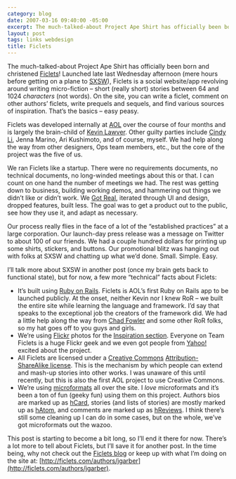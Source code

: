 ```yaml
---
category: blog
date: 2007-03-16 09:40:00 -05:00
excerpt: The much-talked-about Project Ape Shirt has officially been born and christened Ficlets!
layout: post
tags: links webdesign
title: Ficlets
---
```


The much-talked-about Project Ape Shirt has officially been born and christened [Ficlets](http://ficlets.com/)! Launched late last Wednesday afternoon (mere hours before getting on a plane to [SXSW](http://2007.sxsw.com/)), Ficlets is a social website/app revolving around writing micro-fiction – short (really short) stories between 64 and 1024 _characters_ (not words). On the site, you can write a ficlet, comment on other authors’ ficlets, write prequels and sequels, and find various sources of inspiration. That’s the basics – easy peasy.

Ficlets was developed internally at [AOL](http://www.aol.com/) over the course of four months and is largely the brain-child of [Kevin Lawver](http://lawver.net/). Other guilty parties include [Cindy Li](http://cindyli.com/), Jenna Marino, Ari Kushimoto, and of course, myself. We had help along the way from other designers, Ops team members, etc., but the core of the project was the five of us.

We ran Ficlets like a startup. There were no requirements documents, no technical documents, no long-winded meetings about this or that. I can count on one hand the number of meetings we had. The rest was getting down to business, building working demos, and hammering out things we didn’t like or didn’t work. We [Got Real](http://gettingreal.37signals.com/), iterated through UI and design, dropped features, built less. The goal was to get a product out to the public, see how they use it, and adapt as necessary.

Our process really flies in the face of a lot of the “established practices” at a large corporation. Our launch-day press release was a message on Twitter to about 100 of our friends. We had a couple hundred dollars for printing up some shirts, stickers, and buttons. Our promotional blitz was hanging out with folks at SXSW and chatting up what we’d done. Small. Simple. Easy.

I’ll talk more about SXSW in another post (once my brain gets back to functional state), but for now, a few more “technical” facts about Ficlets:

- It’s built using [Ruby on Rails](http://rubyonrails.org/). Ficlets is AOL’s first Ruby on Rails app to be launched publicly. At the onset, neither Kevin nor I knew RoR – we built the entire site while learning the language and framework. I’d say that speaks to the exceptional job the creators of the framework did. We had a little help along the way from [Chad Fowler](http://chadfowler.com/) and some other RoR folks, so my hat goes off to you guys and girls.
- We’re using [Flickr](http://flickr.com/) photos for the [Inspiration section](http://ficlets.com/inspiration/). Everyone on Team Ficlets is a huge Flickr geek and we even got people from [Yahoo!](http://yahoo.com/) excited about the project.
- All Ficlets are licensed under a [Creative Commons](http://creativecommons.org/) [Attribution-ShareAlike license](http://creativecommons.org/licenses/by-sa/2.5/). This is the mechanism by which people can extend and mash-up stories into other works. I was unaware of this until recently, but this is also the first AOL project to use Creative Commons.
- We’re using [microformats](http://microformats.org/) all over the site. I _love_ microformats and it’s been a ton of fun (geeky fun) using them on this project. Authors bios are marked up as [hCard](http://microformats.org/wiki/hcard), stories (and lists of stories) are mostly marked up as [hAtom](http://microformats.org/wiki/hatom), and comments are marked up as [hReviews](http://microformats.org/wiki/hreview). I think there’s still some cleaning up I can do in some cases, but on the whole, we’ve got microformats out the wazoo.

This post is starting to become a bit long, so I’ll end it there for now. There’s a lot more to tell about Ficlets, but I’ll save it for another post. In the time being, why not check out the [Ficlets blog](http://ficlets.com/blog/) or keep up with what I’m doing on the site at: [http://ficlets.com/authors/jgarber](http://ficlets.com/authors/jgarber).